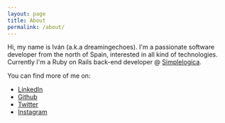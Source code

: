 ```yaml
---
layout: page
title: About
permalink: /about/
---
```


Hi, my name is Iván (a.k.a dreamingechoes). I'm a passionate software developer from the north of Spain, interested in all kind of technologies. Currently I'm a Ruby on Rails back-end developer @ [Simplelogica](http://simplelogica.net/).

You can find more of me on:

* [LinkedIn](https://www.linkedin.com/in/ivangonzalezsaiz)
* [Github](https://github.com/dreamingechoes)
* [Twitter](https://twitter.com/dreamingechoes)
* [Instagram](https://instagram.com/thedreamingechoes/)

